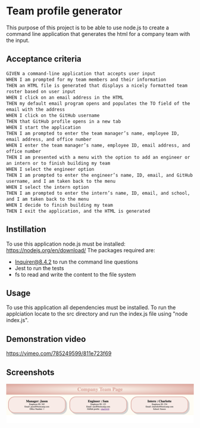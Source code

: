 # Team profile generator 

This purpose of this project is to be able to use node.js to create a command line application that generates the html for a company team with the input. 

## Acceptance criteria
```
GIVEN a command-line application that accepts user input
WHEN I am prompted for my team members and their information
THEN an HTML file is generated that displays a nicely formatted team roster based on user input
WHEN I click on an email address in the HTML
THEN my default email program opens and populates the TO field of the email with the address
WHEN I click on the GitHub username
THEN that GitHub profile opens in a new tab
WHEN I start the application
THEN I am prompted to enter the team manager’s name, employee ID, email address, and office number
WHEN I enter the team manager’s name, employee ID, email address, and office number
THEN I am presented with a menu with the option to add an engineer or an intern or to finish building my team
WHEN I select the engineer option
THEN I am prompted to enter the engineer’s name, ID, email, and GitHub username, and I am taken back to the menu
WHEN I select the intern option
THEN I am prompted to enter the intern’s name, ID, email, and school, and I am taken back to the menu
WHEN I decide to finish building my team
THEN I exit the application, and the HTML is generated
```

## Instillation 
To use this application node.js must be installed: https://nodejs.org/en/download/
The packages required are:
 * Inquirer@8.4.2 to run the command line questions
 * Jest to run the tests
 * fs to read and write the content to the file system 

## Usage
To use this application all dependencies must be installed. To run the applciation locate to the src directory and run the index.js file using "node index.js".

## Demonstration video
https://vimeo.com/785249599/811e723f69

## Screenshots 
![](https://github.com/Charl1410/team-profile-gen/blob/68a02e42f4c424bd1307b4752d7e1d7416645c0d/Screenshots/Screenshot%201.png)


